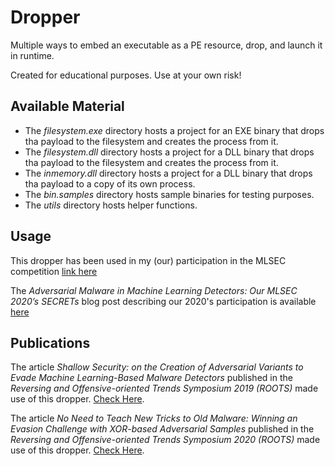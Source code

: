 # Dropper

Multiple ways to embed an executable as a PE resource, drop, and launch it in runtime.

Created for educational purposes. Use at your own risk!

## Available Material

* The *filesystem.exe* directory hosts a project for an EXE binary that drops tha payload to the filesystem and creates the process from it.
* The *filesystem.dll* directory hosts a project for a DLL binary that drops tha payload to the filesystem and creates the process from it.
* The *inmemory.dll* directory hosts a project for a DLL binary that drops tha payload to a copy of its own process.
* The *bin.samples* directory hosts sample binaries for testing purposes.
* The *utils* directory hosts helper functions.

## Usage

This dropper has been used in my (our) participation in the MLSEC competition [link here](https://mlsec.io/)

The *Adversarial Malware in Machine Learning Detectors: Our MLSEC 2020’s SECRETs* blog post describing our 2020's participation is available [here](https://secret.inf.ufpr.br/2020/09/29/adversarial-malware-in-machine-learning-detectors-our-mlsec-2020-secrets/)

## Publications

The article *Shallow Security: on the Creation of Adversarial Variants to Evade Machine Learning-Based Malware Detectors* published in the *Reversing and Offensive-oriented Trends Symposium 2019 (ROOTS)* made use of this dropper. [Check Here](paper/roots_shallow.pdf). 

The article *No Need to Teach New Tricks to Old Malware: Winning an Evasion Challenge with XOR-based Adversarial Samples* published in the *Reversing and Offensive-oriented Trends Symposium 2020 (ROOTS)* made use of this dropper. [Check Here](paper/roots_mlsec20.pdf). 
